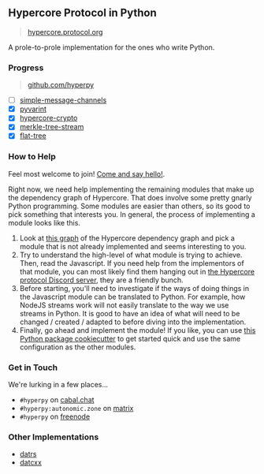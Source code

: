 ## Hypercore Protocol in Python

> [hypercore.protocol.org](https://hypercore-protocol.org)

A prole-to-prole implementation for the ones who write Python.

### Progress

> [github.com/hyperpy](https://github.com/hyperpy)

- [ ] [simple-message-channels](https://github.com/Hyperpy/simple-message-channels)
- [x] [pyvarint](https://github.com/Hyperpy/pyvarint)
- [x] [hypercore-crypto](https://github.com/Hyperpy/hypercore-crypto)
- [x] [merkle-tree-stream](https://github.com/Hyperpy/merkle-tree-stream)
- [x] [flat-tree](https://github.com/Hyperpy/flat-tree)

### How to Help

Feel most welcome to join! [Come and say hello!](#get-in-touch).

Right now, we need help implementing the remaining modules that make up the dependency graph of Hypercore. That does involve some pretty gnarly Python programming. Some modules are easier than others, so its good to pick something that interests you. In general, the process of implementing a module looks like this.

1. Look at [this graph](https://datcxx.github.io/hypercore.svg) of the Hypercore dependency graph and pick a module that is not already implemented and seems interesting to you.
1. Try to understand the high-level of what module is trying to achieve. Then, read the Javascript. If you need help from the implementors of that module, you can most likely find them hanging out in [the Hypercore protocol Discord server](https://discord.com/invite/ga5hxGf), they are a friendly bunch.
1. Before starting, you'll need to investigate if the ways of doing things in the Javascript module can be translated to Python. For example, how NodeJS streams work will not easily translate to the way we use streams in Python. It is good to have an idea of what will need to be changed / created / adapted to before diving into the implementation.
1. Finally, go ahead and implement the module! If you like, you can use [this Python package cookiecutter](https://git.autonomic.zone/decentral1se/pypkgtemplate) to get started quick and use the same configuration as the other modules.

### Get in Touch

We're lurking in a few places...

- `#hyperpy` on [cabal.chat](https://cabal.chat/)
- `#hyperpy:autonomic.zone` on [matrix](https://riot.im/app/)
- `#hyperpy` on [freenode](https://webchat.freenode.net/)

### Other Implementations

- [datrs](https://github.com/datrs/)
- [datcxx](https://datcxx.github.io/)
